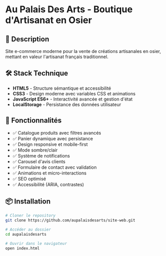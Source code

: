 # Au Palais Des Arts - Boutique d'Artisanat en Osier

## 🎯 Description
Site e-commerce moderne pour la vente de créations artisanales en osier, mettant en valeur l'artisanat français traditionnel.

## 🛠 Stack Technique
- **HTML5** - Structure sémantique et accessibilité
- **CSS3** - Design moderne avec variables CSS et animations
- **JavaScript ES6+** - Interactivité avancée et gestion d'état
- **LocalStorage** - Persistance des données utilisateur

## 🚀 Fonctionnalités
- ✅ Catalogue produits avec filtres avancés
- ✅ Panier dynamique avec persistance
- ✅ Design responsive et mobile-first
- ✅ Mode sombre/clair
- ✅ Système de notifications
- ✅ Carousel d'avis clients
- ✅ Formulaire de contact avec validation
- ✅ Animations et micro-interactions
- ✅ SEO optimisé
- ✅ Accessibilité (ARIA, contrastes)

## 📦 Installation
```bash
# Cloner le repository
git clone https://github.com/aupalaisdesarts/site-web.git

# Accéder au dossier
cd aupalaisdesarts

# Ouvrir dans le navigateur
open index.html
